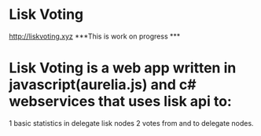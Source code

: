 # Lisk Voting 
http://liskvoting.xyz
***This is work on progress ***
# Lisk Voting is a web app written in javascript(aurelia.js) and c# webservices that uses lisk api to:
1 basic statistics in delegate lisk nodes
2 votes from and to delegate nodes.
